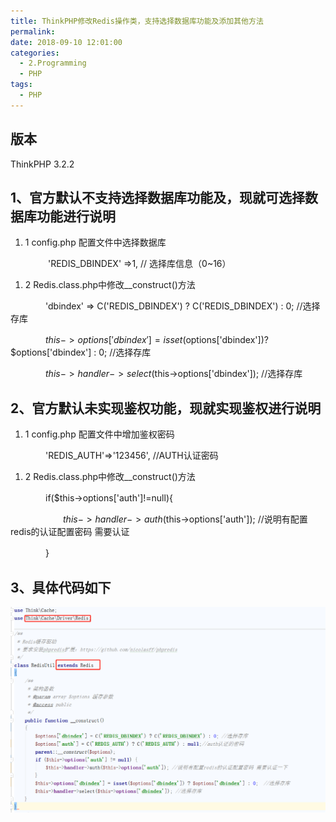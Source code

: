 ```yaml
---
title: ThinkPHP修改Redis操作类，支持选择数据库功能及添加其他方法
permalink: 
date: 2018-09-10 12:01:00
categories:
  - 2.Programming
  - PHP
tags:
  - PHP
---
```


## 版本
ThinkPHP 3.2.2

## 1、官方默认不支持选择数据库功能及，现就可选择数据库功能进行说明

1. 1 config.php 配置文件中选择数据库 

　　　　 'REDIS_DBINDEX' =>1, // 选择库信息（0~16）

1. 2 Redis.class.php中修改__construct()方法

　　　　'dbindex'  => C('REDIS_DBINDEX') ? C('REDIS_DBINDEX') : 0;  //选择存库

　　　　$this->options['dbindex'] = isset($options['dbindex'])? $options['dbindex'] : 0;  //选择存库

　　　　$this->handler->select($this->options['dbindex']);  //选择存库

## 2、官方默认未实现鉴权功能，现就实现鉴权进行说明

1. 1 config.php 配置文件中增加鉴权密码

　　　　'REDIS_AUTH'=>'123456', //AUTH认证密码

1. 2 Redis.class.php中修改__construct()方法

　　　　if($this->options['auth']!=null){

　　　　　　$this->handler->auth($this->options['auth']); //说明有配置redis的认证配置密码 需要认证

　　　　}

## 3、具体代码如下

![code](/images/20180910-1.png)
